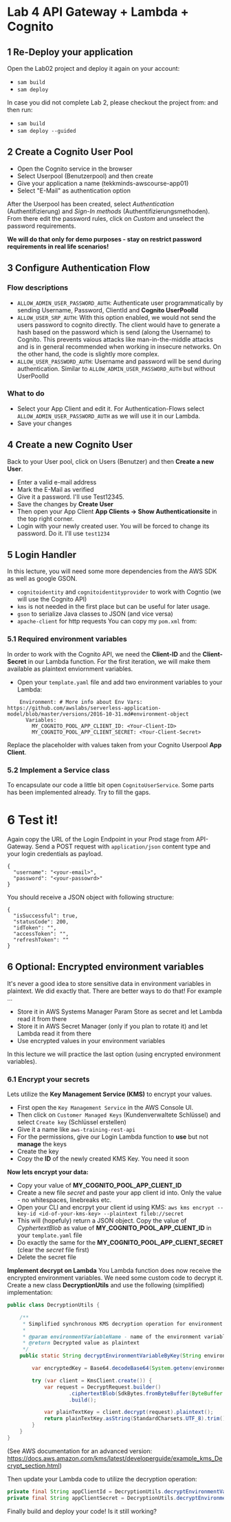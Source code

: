# Lab 4 API Gateway + Lambda + Cognito


## 1 Re-Deploy your application
Open the Lab02 project and deploy it again on your account:
- `sam build`
- `sam deploy`

In case you did not complete Lab 2, please checkout the project from: 
and then run:
- `sam build`
- `sam deploy --guided`

## 2 Create a Cognito User Pool
- Open the Cognito service in the browser
- Select Userpool (Benutzerpool) and then create
- Give your application a name (tekkminds-awscourse-app01)
- Select "E-Mail" as authentication option

After the Userpool has been created, select *Authentication* (Authentifizierung) and *Sign-In methods* (Authentifizierungsmethoden).
From there edit the password rules, click on *Custom* and unselect the password requirements.

**We will do that only for demo purposes - stay on restrict password requirements in real life scenarios!**

## 3 Configure Authentication Flow

### Flow descriptions
- `ALLOW_ADMIN_USER_PASSWORD_AUTH`: Authenticate user programmatically by sending Username, Password, ClientId and **Cognito UserPoolId** 
- `ALLOW_USER_SRP_AUTH`: With this option enabled, we would not send the users password to cognito directly. The client would have to generate a hash based on the password which is send (along the Username) to Cognito. This prevents vaious attacks like man-in-the-middle attacks and is in general recommended when working in insecure networks. On the other hand, the code is slightly more complex.
- `ALLOW_USER_PASSWORD_AUTH`: Username and password will be send during authentication. Similar to `ALLOW_ADMIN_USER_PASSWORD_AUTH` but without UserPoolId

### What to do
- Select your App Client and edit it. For Authentication-Flows select `ALLOW_ADMIN_USER_PASSWORD_AUTH` as we will use it in our Lambda. 
- Save your changes

## 4 Create a new Cognito User
Back to your User pool, click on Users (Benutzer) and then **Create a new User**.
- Enter a valid e-mail address
- Mark the E-Mail as verified
- Give it a password. I'll use Test12345.
- Save the changes by **Create User**
- Then open your App Client **App Clients -> Show Authenticationsite** in the top right corner.
- Login with your newly created user. You will be forced to change its password. Do it. I'll use `test1234`


## 5 Login Handler
In this lecture, you will need some more dependencies from the AWS SDK as well as google GSON. 
- `cognitoidentity` and `cognitoidentityprovider` to work with Cogntio (we will use the Cognito API)
- `kms` is not needed in the first place but can be useful for later usage.
- `gson` to serialize Java classes to JSON (and vice versa)
- `apache-client` for http requests
You can copy my `pom.xml` from: 

### 5.1 Required environment variables
In order to work with the Cognito API, we need the **Client-ID** and the **Client-Secret** in our Lambda function.
For the first iteration, we will make them available as plaintext enviornment variables. 
- Open your `template.yaml` file and add two environment variables to your Lambda:
```
    Environment: # More info about Env Vars: https://github.com/awslabs/serverless-application-model/blob/master/versions/2016-10-31.md#environment-object
      Variables:
        MY_COGNITO_POOL_APP_CLIENT_ID: <Your-Client-ID>
        MY_COGNITO_POOL_APP_CLIENT_SECRET: <Your-Client-Secret>
```
Replace the placeholder with values taken from your Cognito Userpool **App Client**.

### 5.2 Implement a Service class
To encapsulate our code a little bit open `CognitoUserService`. Some parts has been implemented already. Try to fill the gaps.


# 6 Test it!
Again copy the URL of the Login Endpoint in your Prod stage from API-Gateway.
Send a POST request with `application/json` content type and your login credentials as payload.
```
{
  "username": "<your-email>",
  "password": "<your-passowrd>"
}
```
You should receive a JSON object with following structure:
```
{
  "isSuccessful": true,
  "statusCode": 200,
  "idToken": "",
  "accessToken": "",
  "refreshToken": ""
}
```

## 6 Optional: Encrypted environment variables
It's never a good idea to store sensitive data in environment variables in plaintext. We did exactly that.
There are better ways to do that! For example ...
- Store it in AWS Systems Manager Param Store as secret and let Lambda read it from there
- Store it in AWS Secret Manager (only if you plan to rotate it) and let Lambda read it from there
- Use encrypted values in your environment variables

In this lecture we will practice the last option (using encrypted environment variables).

### 6.1 Encrypt your secrets
Lets utilize the **Key Management Service (KMS)** to encrypt your values.

- First open the `Key Management Service` in the AWS Console UI. 
- Then click on `Customer Managed Keys` (Kundenverwaltete Schlüssel) and select `Create key` (Schlüssel erstellen)
- Give it a name like `aws-training-rest-api`
- For the permissions, give our Login Lambda function to **use** but not **manage** the keys
- Create the key
- Copy the **ID** of the newly created KMS Key. You need it soon

**Now lets encrypt your data:**
- Copy your value of **MY_COGNITO_POOL_APP_CLIENT_ID** 
- Create a new file *secret* and paste your app client id into. Only the value - no whitespaces, linebreaks etc.
- Open your CLI and encrpyt your client id using KMS: `aws kms encrypt --key-id <id-of-your-kms-key> --plaintext fileb://secret`
- This will (hopefuly) return a JSON object. Copy the value of *CyphertextBlob* as value of **MY_COGNITO_POOL_APP_CLIENT_ID** in your `template.yaml` file
- Do exactly the same for the **MY_COGNITO_POOL_APP_CLIENT_SECRET** (clear the *secret* file first)
- Delete the secret file

**Implement decrypt on Lambda**
You Lambda function does now receive the encrypted environment variables. We need some custom code to decrypt it.
Create a new class **DecryptionUtils** and use the following (simplified) implementation:

```java
public class DecryptionUtils {

    /**
     * Simplified synchronous KMS decryption operation for environment variables.
     *
     * @param environmentVariableName - name of the environment variable. Value should be encrypted
     * @return Decrypted value as plaintext
     */
    public static String decryptEnvironmentVariableByKey(String environmentVariableName) {

        var encryptedKey = Base64.decodeBase64(System.getenv(environmentVariableName));

        try (var client = KmsClient.create()) {
            var request = DecryptRequest.builder()
                    .ciphertextBlob(SdkBytes.fromByteBuffer(ByteBuffer.wrap(encryptedKey)))
                    .build();

            var plainTextKey = client.decrypt(request).plaintext();
            return plainTextKey.asString(StandardCharsets.UTF_8).trim();
        }
    }
}
```
(See AWS documentation for an advanced version: https://docs.aws.amazon.com/kms/latest/developerguide/example_kms_Decrypt_section.html)

Then update your Lambda code to utilize the decryption operation:
```java
private final String appClientId = DecryptionUtils.decryptEnvironmentVariableByKey("MY_COGNITO_POOL_APP_CLIENT_ID");
private final String appClientSecret = DecryptionUtils.decryptEnvironmentVariableByKey("MY_COGNITO_POOL_APP_CLIENT_SECRET");
```

Finally build and deploy your code! Is it still working? 
